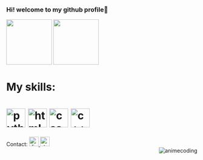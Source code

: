 ### Hi! welcome to my github profile👋

<!--
**BrenoCipolli/BrenoCipolli** is a ✨ _special_ ✨ repository because its `README.md` (this file) appears on your GitHub profile.
-->
<div>
  <img height='120cm' src='https://github-readme-stats.vercel.app/api?username=BrenoCipolli&show_icons=true&theme=dracula&include_all_commits=true&count_private=true'/>
  <img height='120cm' src='https://github-readme-stats.vercel.app/api/top-langs/?username=BrenoCipolli&layout=compact&langs_count=16&theme=dracula'/>
<div>
<h1> My skills:<h1>
  <img height='50cm' alt="python" src = "https://cdn.jsdelivr.net/gh/devicons/devicon/icons/python/python-original.svg">
  <img height="50cm" alt="html5" src="https://cdn.jsdelivr.net/gh/devicons/devicon/icons/html5/html5-original.svg">
  <img height="50cm" alt="css" src="https://cdn.jsdelivr.net/gh/devicons/devicon/icons/css3/css3-original.svg">
  <img height="50cm" alt="c++" src="https://cdn.jsdelivr.net/gh/devicons/devicon/icons/cplusplus/cplusplus-original.svg">
</div>
<div>
Contact: 
<a href="https://discordapp.com/users/848646514003673139" target="_blank"><img height='25cm' alt="discord" src = "https://img.shields.io/badge/Discord-7289DA?style=for-the-badge&logo=discord&logoColor=white">
<a href="https://pt.stackoverflow.com/users/253238/brenocipolli" target="_blank"><img height='25cm' alt="stackoverflow" src = "https://img.shields.io/badge/Stack_Overflow-FE7A16?style=for-the-badge&logo=stack-overflow&logoColor=white">
<div>
<div>
     <img align="right" alt="animecoding" src="https://cdn.discordapp.com/avatars/852901991722123274/a_56cfbc71b411f5940e17546bb38471f8.gif">
<div>
